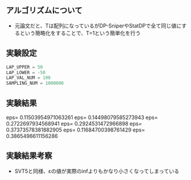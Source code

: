 ## アルゴリズムについて
- 元論文だと、Tは配列になっているがDP-SniperやStatDPで全て同じ値にするという簡略化をすることで、T=1という簡単化を行う

## 実験設定
```python
LAP_UPPER = 50
LAP_LOWER = -50
LAP_VAL_NUM = 100
SAMPLING_NUM = 1000000
```

## 実験結果
eps= 0.11503954971063261
eps= 0.14498079585273943
eps= 0.2722697934568941
eps= 0.2924531472966898
eps= 0.37373578381882905
eps= 0.11684700398761429
eps= 0.3865496611156286

## 実験結果考察
- SVT5と同様、εの値が実際のinfよりもかなり小さくなってしまっている

